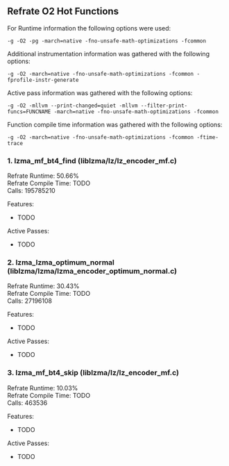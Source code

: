 ## Refrate O2 Hot Functions

For Runtime information the following options were used:
```
-g -O2 -pg -march=native -fno-unsafe-math-optimizations -fcommon
```

Additional instrumentation information was gathered with the following options:
```
-g -O2 -march=native -fno-unsafe-math-optimizations -fcommon -fprofile-instr-generate
```

Active pass information was gathered with the following options:
```
-g -O2 -mllvm --print-changed=quiet -mllvm --filter-print-funcs=FUNCNAME -march=native -fno-unsafe-math-optimizations -fcommon
```

Function compile time information was gathered with the following options:
```
-g -O2 -march=native -fno-unsafe-math-optimizations -fcommon -ftime-trace
```

### 1. lzma_mf_bt4_find (liblzma/lz/lz_encoder_mf.c)
Refrate Runtime: 50.66% \
Refrate Compile Time: TODO \
Calls: 195785210

Features:
- TODO

Active Passes:
- TODO

### 2. lzma_lzma_optimum_normal (liblzma/lzma/lzma_encoder_optimum_normal.c)
Refrate Runtime: 30.43% \
Refrate Compile Time: TODO \
Calls: 27196108

Features:
- TODO

Active Passes:
- TODO

### 3. lzma_mf_bt4_skip (liblzma/lz/lz_encoder_mf.c)
Refrate Runtime: 10.03% \
Refrate Compile Time: TODO \
Calls: 463536

Features:
- TODO

Active Passes:
- TODO
